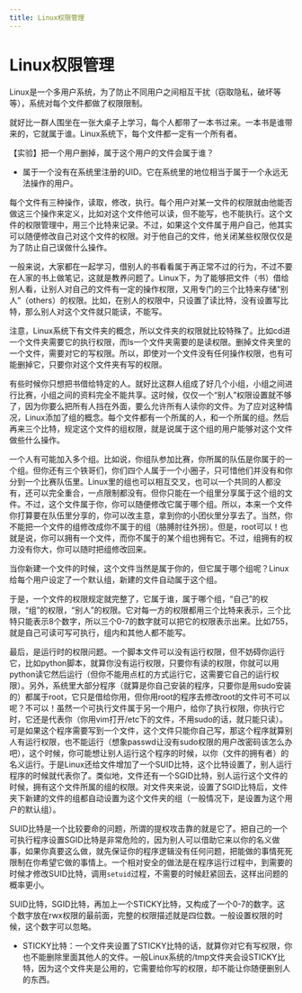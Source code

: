 ```yaml
---
title: Linux权限管理
---
```


# Linux权限管理

Linux是一个多用户系统，为了防止不同用户之间相互干扰（窃取隐私，破坏等等），系统对每个文件都做了权限限制。

就好比一群人围坐在一张大桌子上学习，每个人都带了一本书过来。一本书是谁带来的，它就属于谁。Linux系统下，每个文件都一定有一个所有者。

【实验】把一个用户删掉，属于这个用户的文件会属于谁？

* 属于一个没有在系统里注册的UID。它在系统里的地位相当于属于一个永远无法操作的用户。

每个文件有三种操作，读取，修改，执行。每个用户对某一文件的权限就由他能否做这三个操作来定义，比如对这个文件他可以读，但不能写，也不能执行。这个文件的权限管理中，用三个比特来记录。不过，如果这个文件属于用户自己，他其实可以随便修改自己对这个文件的权限。对于他自己的文件，他关闭某些权限仅仅是为了防止自己误做什么操作。

一般来说，大家都在一起学习，借别人的书看看属于再正常不过的行为，不过不要在人家的书上做笔记，这就是教养问题了。Linux下，为了能够把文件（书）借给别人看，让别人对自己的文件有一定的操作权限，又用专门的三个比特来存储“别人”（others）的权限。比如，在别人的权限中，只设置了读比特，没有设置写比特，那么别人对这个文件就只能读，不能写。

注意，Linux系统下有文件夹的概念，所以文件夹的权限就比较特殊了。比如cd进一个文件夹需要它的执行权限，而ls一个文件夹需要的是读权限。删掉文件夹里的一个文件，需要对它的写权限。所以，即使对一个文件没有任何操作权限，也有可能删掉它，只要你对这个文件夹有写的权限。

有些时候你只想把书借给特定的人。就好比这群人组成了好几个小组，小组之间进行比赛，小组之间的资料完全不能共享。这时候，仅仅一个“别人”权限设置就不够了，因为你要么把所有人挡在外面，要么允许所有人读你的文件。为了应对这种情况，Linux添加了组的概念。每个文件都有一个所属的人，和一个所属的组。然后再来三个比特，规定这个文件的组权限，就是说属于这个组的用户能够对这个文件做些什么操作。

一个人有可能加入多个组。比如说，你组队参加比赛，你所属的队伍是你属于的一个组。但你还有三个铁哥们，你们四个人属于一个小圈子，只可惜他们并没有和你分到一个比赛队伍里。Linux里的组也可以相互交叉，也可以一个共同的人都没有，还可以完全重合，一点限制都没有。但你只能在一个组里分享属于这个组的文件。不过，这个文件属于你，你可以随便修改它属于哪个组。所以，本来一个文件你打算要在队伍里分享的，你可以改主意，拿到你的小团伙里分享去了。当然，你不能把一个文件的组修改成你不属于的组（胳膊肘往外拐）。但是，root可以！也就是说，你可以拥有一个文件，而你不属于的某个组也拥有它。不过，组拥有的权力没有你大，你可以随时把组修改回来。

当你新建一个文件的时候，这个文件当然是属于你的，但它属于哪个组呢？Linux给每个用户设定了一个默认组，新建的文件自动属于这个组。

于是，一个文件的权限规定就完整了，它属于谁，属于哪个组，“自己”的权限，“组”的权限，“别人”的权限。它对每一方的权限都用三个比特来表示，三个比特只能表示8个数字，所以三个0-7的数字就可以把它的权限表示出来。比如755，就是自己可读可写可执行，组内和其他人都不能写。

最后，是运行时的权限问题。一个脚本文件可以没有运行权限，但不妨碍你运行它，比如python脚本，就算你没有运行权限，只要你有读的权限，你就可以用python读它然后运行（但你不能用点杠的方式运行它，这需要它自己的运行权限）。另外，系统里大部分程序（就算是你自己安装的程序，只要你是用sudo安装的）都属于root，它只是借给你用，但你用root的程序去修改root的文件可不可以呢？不可以！虽然一个可执行文件属于另一个用户，给你了执行权限，你执行它时，它还是代表你（你用vim打开/etc下的文件，不用sudo的话，就只能只读）。可是如果这个程序需要写到一个文件，这个文件只能你自己写，那这个程序就算别人有运行权限，也不能运行（想象passwd让没有sudo权限的用户改密码该怎么办吧），这个时候，你可能想让别人运行这个程序的时候，以你（文件的拥有者）的名义运行。于是Linux还给文件增加了一个SUID比特，这个比特设置了，别人运行程序的时候就代表你了。类似地，文件还有一个SGID比特，别人运行这个文件的时候，拥有这个文件所属的组的权限。对文件夹来说，设置了SGID比特后，文件夹下新建的文件的组都自动设置为这个文件夹的组（一般情况下，是设置为这个用户的默认组）。

SUID比特是一个比较要命的问题，所谓的提权攻击靠的就是它了。把自己的一个可执行程序设置SGID比特是非常危险的，因为别人可以借助它来以你的名义做事，如果你真要这么做，就先保证你的程序逻辑没有任何问题，把能做的事情死死限制在你希望它做的事情上。一个相对安全的做法是在程序运行过程中，到需要的时候才修改SUID比特，调用`setuid`过程，不需要的时候赶紧回去，这样出问题的概率更小。

SUID比特，SGID比特，再加上一个STICKY比特，又构成了一个0-7的数字。这个数字放在rwx权限的最前面，完整的权限描述就是四位数。一般设置权限的时候，这个数字可以忽略。

* STICKY比特：一个文件夹设置了STICKY比特的话，就算你对它有写权限，你也不能删除里面其他人的文件。一般Linux系统的/tmp文件夹会设STICKY比特，因为这个文件夹是公用的，它需要给你写的权限，却不能让你随便删别人的东西。
